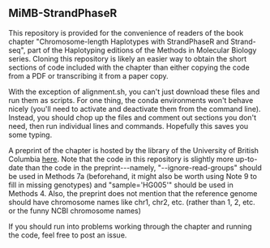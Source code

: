 ## MiMB-StrandPhaseR

This repository is provided for the convenience of readers of the book chapter "Chromosome-length Haplotypes with StrandPhaseR and Strand-seq", part of the Haplotyping editions of the Methods in Molecular Biology series. Cloning this repository is likely an easier way to obtain the short sections of code included with the chapter than either copying the code from a PDF or transcribing it from a paper copy. 

With the exception of alignment.sh, you can't just download these files and run them as scripts. For one thing, the conda environments won't behave nicely (you'll need to activate and deactivate them from the command line). Instead, you should chop up the files and comment out sections you don't need, then run individual lines and commands. Hopefully this saves you some typing.

A preprint of the chapter is hosted by the library of the University of British Columbia [here](http://hdl.handle.net/2429/80678). Note that the code in this repository is slightly more up-to-date than the code in the preprint---namely, "--ignore-read-groups" should be used in Methods 7a (beforehand, it might also be worth using Note 9 to fill in missing genotypes) and "sample='HG005'" should be used in Methods 4. Also, the preprint does not mention that the reference genome should have chromosome names like chr1, chr2, etc. (rather than 1, 2, etc. or the funny NCBI chromosome names)

If you should run into problems working through the chapter and running the code, feel free to post an issue.

